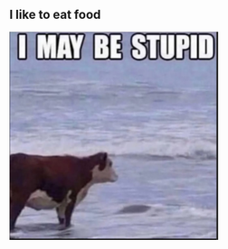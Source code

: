 <!-- ## Following the flow of life.  -->
<!-- # 💻 Tech Stack:  -->


<h2>
   I like to eat food
</h2>

<!--
<div align="left">
  <img src="https://skillicons.dev/icons?i=c" height="48" alt="c logo"  />
  <img width="12" />
  <img src="https://skillicons.dev/icons?i=cpp" height="48" alt="cplusplus logo"  />
  <img width="12" />
  <img src="https://skillicons.dev/icons?i=ts" height="48" alt="typescript logo"  />
  <img width="12" />
  <img src="https://skillicons.dev/icons?i=js" height="48" alt="javascript logo"  />
  <img width="12" />
  <img src="https://skillicons.dev/icons?i=py" height="48" alt="python logo"  />
  <img width="12" />
  <img src="https://skillicons.dev/icons?i=react" height="48" alt="react logo"  />
  <img width="12" />
  <img src="https://skillicons.dev/icons?i=laravel" height="48" alt="laravel logo"  />
  <img width="12" />
  <img src="https://skillicons.dev/icons?i=flask" height="48" alt="flask logo"  />
  <img width="12" />
  <img src="https://skillicons.dev/icons?i=php" height="48" alt="php logo"  />
  <img width="12" />
  <img src="https://skillicons.dev/icons?i=java" height="48" alt="java logo"  />
</div>
-->

<div align='left'>
  <img src='https://github.com/Allen-pie/Allen-pie/blob/bcdfbefef643bf19b229a46db64e6becf0c9b681/WhatsApp%20Image%202025-07-03%20at%2022.48.33_fdc20ff7.jpg' width="369" height="369" />
</div>


<!-- <div align="center">
  <img src="https://raw.githubusercontent.com/Allen-pie/Allen-pie/main/readme_gif.gif" alt="My GIF" />
</div>
-->
<!-- Proudly created with GPRM ( https://gprm.itsvg.in ) -->
